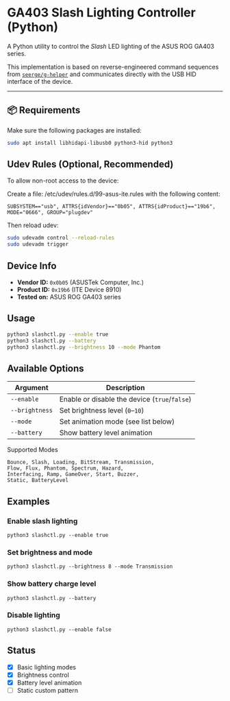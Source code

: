 # GA403 Slash Lighting Controller (Python)

A Python utility to control the *Slash* LED lighting of the ASUS ROG GA403 series.

This implementation is based on reverse-engineered command sequences from [`seerge/g-helper`](https://github.com/seerge/g-helper) and communicates directly with the USB HID interface of the device.

---

## 📦 Requirements

Make sure the following packages are installed:

```bash
sudo apt install libhidapi-libusb0 python3-hid python3
```

## Udev Rules (Optional, Recommended)
To allow non-root access to the device:

Create a file: /etc/udev/rules.d/99-asus-ite.rules with the following content:
```
SUBSYSTEM=="usb", ATTRS{idVendor}=="0b05", ATTRS{idProduct}=="19b6", MODE="0666", GROUP="plugdev"
```

Then reload udev:
```bash
sudo udevadm control --reload-rules
sudo udevadm trigger
```

## Device Info
- **Vendor ID:** `0x0b05` (ASUSTek Computer, Inc.)
- **Product ID:** `0x19b6` (ITE Device 8910)
- **Tested on:** ASUS ROG GA403 series

## Usage
```bash
python3 slashctl.py --enable true
python3 slashctl.py --battery
python3 slashctl.py --brightness 10 --mode Phantom
```

## Available Options
| Argument       | Description                                   |
| -------------- | --------------------------------------------- |
| `--enable`     | Enable or disable the device (`true`/`false`) |
| `--brightness` | Set brightness level (`0`–`10`)               |
| `--mode`       | Set animation mode (see list below)           |
| `--battery`    | Show battery level animation                  |

Supported Modes
```
Bounce, Slash, Loading, BitStream, Transmission,
Flow, Flux, Phantom, Spectrum, Hazard,
Interfacing, Ramp, GameOver, Start, Buzzer,
Static, BatteryLevel
```

## Examples
### Enable slash lighting
```
python3 slashctl.py --enable true
```

### Set brightness and mode
```
python3 slashctl.py --brightness 8 --mode Transmission
```

### Show battery charge level
```
python3 slashctl.py --battery
```

### Disable lighting
```
python3 slashctl.py --enable false
```

## Status

- [x] Basic lighting modes
- [x] Brightness control
- [x] Battery level animation
- [ ] Static custom pattern
